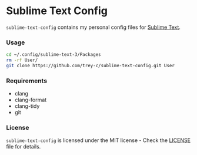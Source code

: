 # Sublime Text Config

`sublime-text-config` contains my personal config files for [Sublime Text](https://www.sublimetext.com/).

### Usage

```bash
cd ~/.config/sublime-text-3/Packages
rm -rf User/
git clone https://github.com/trey-c/sublime-text-config.git User
```

### Requirements

- clang
- clang-format
- clang-tidy
- git

### License

`sublime-text-config` is licensed under the MIT license - Check the [LICENSE](LICENSE) file for details.